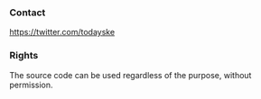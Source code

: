 ### Contact
https://twitter.com/todayske

### Rights
The source code can be used regardless of the purpose, without permission.

